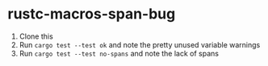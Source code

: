 # rustc-macros-span-bug

1. Clone this
2. Run `cargo test --test ok` and note the pretty unused variable warnings
3. Run `cargo test --test no-spans` and note the lack of spans
